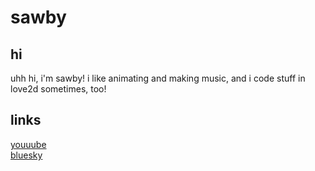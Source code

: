 # sawby

## hi
<p>uhh hi, i'm sawby! i like animating and making music, and i code stuff in love2d sometimes, too!</p>

## links
[youuube](https://github.com/sawby08/) </br>
[bluesky](https://bsky.app/profile/sawby08.itch.io) </br>
